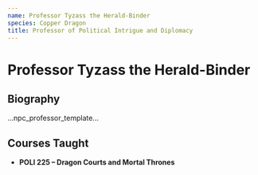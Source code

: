 ```yaml
---
name: Professor Tyzass the Herald-Binder
species: Copper Dragon
title: Professor of Political Intrigue and Diplomacy
---
```


# Professor Tyzass the Herald-Binder

## Biography
...npc_professor_template...

## Courses Taught
- **POLI 225 – Dragon Courts and Mortal Thrones**
